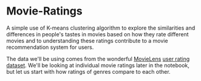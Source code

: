 # Movie-Ratings

A simple use of K-means clustering algorithm to explore the similarities and differences in people's tastes in movies based on how they rate different movies and to  understanding these ratings contribute to a movie recommendation system for users.

The data we'll be using comes from the wonderful [MovieLens](https://movielens.org/) [user rating dataset](https://grouplens.org/datasets/movielens/). We'll be looking at individual movie ratings later in the notebook, but let us start with how ratings of genres compare to each other.
